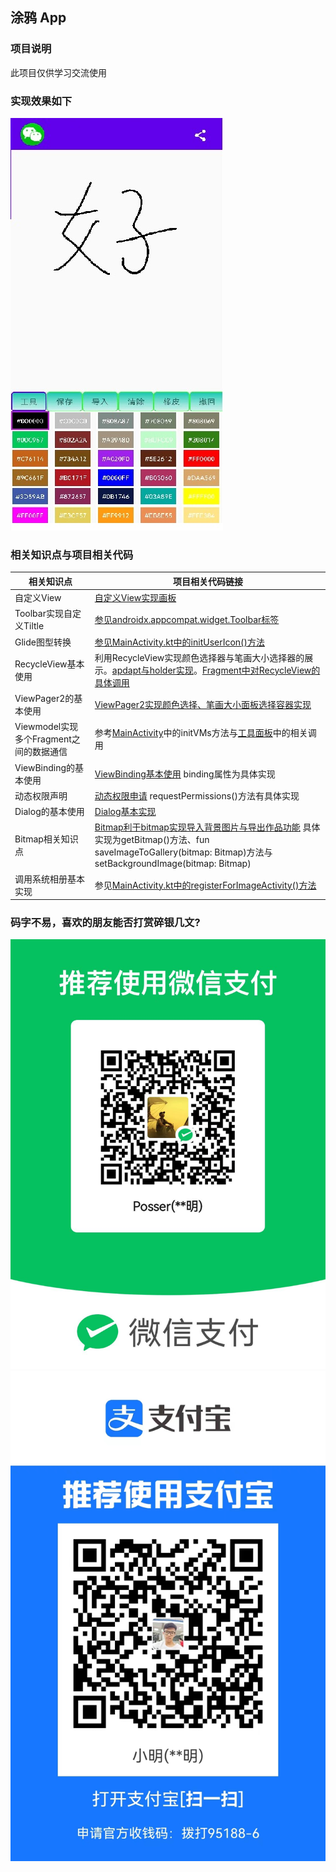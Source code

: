 ## 涂鸦 App

### 项目说明
此项目仅供学习交流使用

### 实现效果如下
![效果图](./readmeImages/20230411185918.jpg)

### 相关知识点与项目相关代码
|相关知识点|项目相关代码链接|
|---------|--------|
|自定义View|[自定义View实现画板](./app/src/main/java/posserldm/doodle/panel/MainPaintView.kt)|
|Toolbar实现自定义Tiltle|[参见androidx.appcompat.widget.Toolbar标签](./app/src/main/res/layout/activity_main.xml)|
|Glide图型转换|[参见MainActivity.kt中的initUserIcon()方法](./app/src/main/java/posserldm/doodle/MainActivity.kt)|
|RecycleView基本使用|利用RecycleView实现颜色选择器与笔画大小选择器的展示。[apdapt与holder实现](./app/src/main/java/posserldm/doodle/tools/adapter/)。[Fragment中对RecycleView的具体调用](./app/src/main/java/posserldm/doodle/tools/fragment/)|
|ViewPager2的基本使用|[ViewPager2实现颜色选择、笔画大小面板选择容器实现](./app/src/main/java/posserldm/doodle/tools/fragment/PaintToolPanelFragment.kt)|
|Viewmodel实现多个Fragment之间的数据通信|参考[MainActivity]()中的initVMs方法与[工具面板](./app/src/main/java/posserldm/doodle/tools/fragment/)中的相关调用|
|ViewBinding的基本使用|[ViewBinding基本使用](./app/src/main/java/posserldm/doodle/MainActivity.kt) binding属性为具体实现|
|动态权限声明|[动态权限申请](./app/src/main/java/posserldm/doodle/MainActivity.kt) requestPermissions()方法有具体实现|
|Dialog的基本使用|[Dialog基本实现](./app/src/main/java/posserldm/doodle/dialog/)|
|Bitmap相关知识点|[Bitmap利于bitmap实现导入背景图片与导出作品功能](./app/src/main/java/posserldm/doodle/panel/MainPaintView.kt) 具体实现为getBitmap()方法、fun saveImageToGallery(bitmap: Bitmap)方法与setBackgroundImage(bitmap: Bitmap)|
|调用系统相册基本实现|参见[MainActivity.kt中的registerForImageActivity()方法](./app/src/main/java/posserldm/doodle/MainActivity.kt)|

### 码字不易，喜欢的朋友能否打赏碎银几文?
![](./readmeImages/20230411202145.jpg)
![](./readmeImages/20230411202156.jpg)